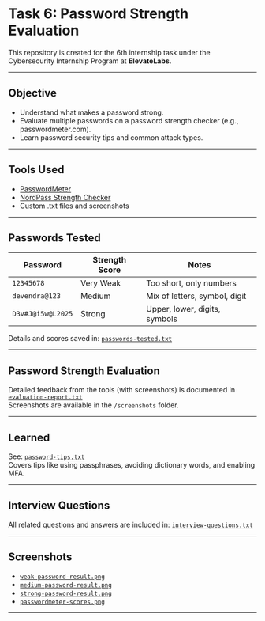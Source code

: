 # Task 6: Password Strength Evaluation

This repository is created for the 6th internship task under the Cybersecurity Internship Program at **ElevateLabs**.  

---

## Objective

- Understand what makes a password strong.
- Evaluate multiple passwords on a password strength checker (e.g., passwordmeter.com).
- Learn password security tips and common attack types.

---

## Tools Used

- [PasswordMeter](https://www.passwordmeter.com/)
- [NordPass Strength Checker](https://nordpass.com/password-strength-checker/)
- Custom .txt files and screenshots

---

## Passwords Tested

| Password           | Strength Score | Notes                         |
|--------------------|----------------|-------------------------------|
| `12345678`         | Very Weak      | Too short, only numbers       |
| `devendra@123`     | Medium         | Mix of letters, symbol, digit |
| `D3v#J@i5w@L2025`  | Strong         | Upper, lower, digits, symbols |

Details and scores saved in: [`passwords-tested.txt`](passwords-tested.txt)

---

## Password Strength Evaluation

Detailed feedback from the tools (with screenshots) is documented in [`evaluation-report.txt`](evaluation-report.txt)  
Screenshots are available in the `/screenshots` folder.

---

## Learned

See: [`password-tips.txt`](password-tips.txt)  
Covers tips like using passphrases, avoiding dictionary words, and enabling MFA.

---

## Interview Questions

All related questions and answers are included in: [`interview-questions.txt`](interview-questions.txt)

---

## Screenshots

- [`weak-password-result.png`](screenshots/weak-password-result.png)
- [`medium-password-result.png`](screenshots/medium-password-result.png)
- [`strong-password-result.png`](screenshots/strong-password-result.png)
- [`passwordmeter-scores.png`](screenshots/passwordmeter-scores.png)

---


